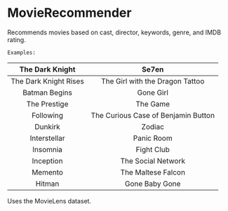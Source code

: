 # MovieRecommender
Recommends movies based on cast, director, keywords, genre, and IMDB rating.

`Examples:`

| The Dark Knight  | Se7en |
| :-------------: | :-------------: |
| The Dark Knight Rises  | The Girl with the Dragon Tattoo  |
| Batman Begins  | Gone Girl  |
| The Prestige  | The Game  |
| Following  | The Curious Case of Benjamin Button  |
| Dunkirk  | Zodiac  |
| Interstellar  | Panic Room  |
| Insomnia  | Fight Club  |
| Inception  | The Social Network  |
| Memento  | The Maltese Falcon  |
| Hitman  | Gone Baby Gone  |

Uses the MovieLens dataset.
